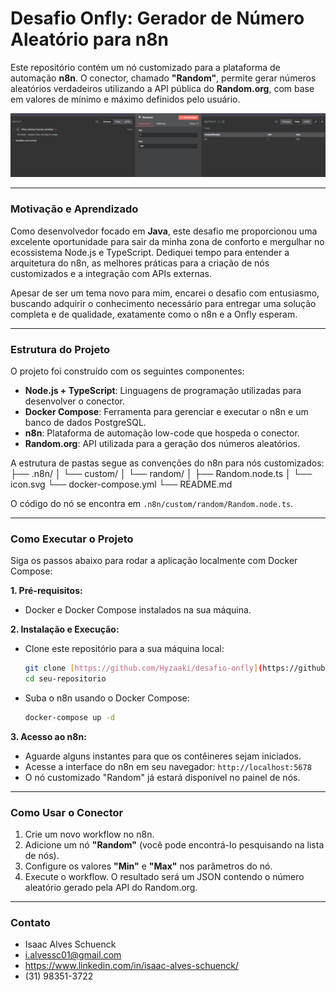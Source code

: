 # Desafio Onfly: Gerador de Número Aleatório para n8n

Este repositório contém um nó customizado para a plataforma de automação **n8n**. O conector, chamado **"Random"**, permite gerar números aleatórios verdadeiros utilizando a API pública do **Random.org**, com base em valores de mínimo e máximo definidos pelo usuário.

<img src="./docs/n8n_screenshot.png" alt="Screenshot do nó Random no n8n" width="800"/>

---

### **Motivação e Aprendizado**

Como desenvolvedor focado em **Java**, este desafio me proporcionou uma excelente oportunidade para sair da minha zona de conforto e mergulhar no ecossistema Node.js e TypeScript. Dediquei tempo para entender a arquitetura do n8n, as melhores práticas para a criação de nós customizados e a integração com APIs externas.

Apesar de ser um tema novo para mim, encarei o desafio com entusiasmo, buscando adquirir o conhecimento necessário para entregar uma solução completa e de qualidade, exatamente como o n8n e a Onfly esperam.

---

### **Estrutura do Projeto**

O projeto foi construído com os seguintes componentes:

* **Node.js + TypeScript**: Linguagens de programação utilizadas para desenvolver o conector.
* **Docker Compose**: Ferramenta para gerenciar e executar o n8n e um banco de dados PostgreSQL.
* **n8n**: Plataforma de automação low-code que hospeda o conector.
* **Random.org**: API utilizada para a geração dos números aleatórios.

A estrutura de pastas segue as convenções do n8n para nós customizados:
├── .n8n/
│   └── custom/
│       └── random/
│           ├── Random.node.ts
│           └── icon.svg
└── docker-compose.yml
└── README.md

O código do nó se encontra em `.n8n/custom/random/Random.node.ts`.

---

### **Como Executar o Projeto**

Siga os passos abaixo para rodar a aplicação localmente com Docker Compose:

**1. Pré-requisitos:**

* Docker e Docker Compose instalados na sua máquina.

**2. Instalação e Execução:**

* Clone este repositório para a sua máquina local:
    ```bash
    git clone [https://github.com/Hyzaaki/desafio-onfly](https://github.com/Hyzaaki/desafio-onfly)
    cd seu-repositorio
    ```
* Suba o n8n usando o Docker Compose:
    ```bash
    docker-compose up -d
    ```

**3. Acesso ao n8n:**

* Aguarde alguns instantes para que os contêineres sejam iniciados.
* Acesse a interface do n8n em seu navegador: `http://localhost:5678`
* O nó customizado "Random" já estará disponível no painel de nós.

---

### **Como Usar o Conector**

1.  Crie um novo workflow no n8n.
2.  Adicione um nó **"Random"** (você pode encontrá-lo pesquisando na lista de nós).
3.  Configure os valores **"Min"** e **"Max"** nos parâmetros do nó.
4.  Execute o workflow. O resultado será um JSON contendo o número aleatório gerado pela API do Random.org.

---

### **Contato**

* Isaac Alves Schuenck
* i.alvessc01@gmail.com
* https://www.linkedin.com/in/isaac-alves-schuenck/
* (31) 98351-3722